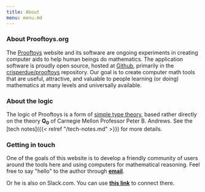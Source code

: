 ```yaml
---
title: About
menu: menu.md
---
```


### About Prooftoys.org

The [Prooftoys](http://prooftoys.org) website and its software are
ongoing experiments in creating computer aids to help human beings do
mathematics.  The application software is proudly open source, hosted
at <a href="http://github.com">Github</a>, primarily in the <a
href="http://github.com/crisperdue/prooftoys">crisperdue/prooftoys</a>
repository.  Our goal is to create computer math tools that are
useful, attractive, and valuable to people learning (or doing)
mathematics at many levels and universally available.

### About the logic

The logic of Prooftoys is a form of <a target=_blank href=
"http://www.cas.mcmaster.ca/sqrl/papers/SQRLreport18_rev2.pdf"> simple
type theory</a>, based rather directly on the theory **Q<sub>0</sub>**
of Carnegie Mellon Professor Peter B. Andrews.  See the [tech
notes]({{< relref "/tech-notes.md" >}}) for more details.

### Getting in touch

One of the goals of this website is to develop a friendly community
of users around the tools here and using computers for mathematical
reasoning.  Feel free to say "hello" to the author through
<a href="mailto:cris@perdues.com"><b>email</b></a>.

Or he is also on Slack.com.  You can use <a target=_blank href=
"https://join.slack.com/t/mathtoys/shared_invite/zt-hfjkerk4-Am67OX60KEHycW9WEKFbxQ">
<b>this link</b></a> to connect there.

<!--
Today there are wonderful tools for practitioners who need answers to
mathematical questions, ranging from handheld calculators to numerical
simulators to computer algebra systems.  Generally speaking, these
tools do not require their users to use proof, though understanding of
mathematical principles can be most helpful to users of these tools,
and proof is a part of the essence of all mathematical principles.

At the same time, mathematical proof is poorly understood by both
students and skilled practitioners of fields that use and even rely on
mathematics.

Prooftoys is an effort to bring deeper and stronger understanding of
mathematical proof to a wider audience, aided by computer
implementation of principles of mathematical proof.

The experience of two or more thousands of years of
mathematical practice has shown that diverse minds from different
backgrounds and different times can agree when a statement has been
mathematically proven according to accepted principles, and when it
has not.
-->

